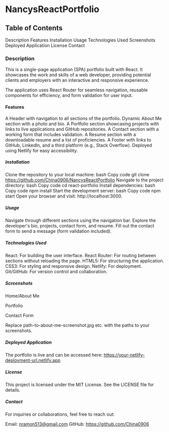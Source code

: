 # NancysReactPortfolio

## Table of Contents
Description
Features
Installation
Usage
Technologies Used
Screenshots
Deployed Application
License
Contact

### Description
This is a single-page application (SPA) portfolio built with React. It showcases the work and skills of a web developer, providing potential clients and employers with an interactive and responsive experience.

The application uses React Router for seamless navigation, reusable components for efficiency, and form validation for user input.

#### Features
A Header with navigation to all sections of the portfolio.
Dynamic About Me section with a photo and bio.
A Portfolio section showcasing projects with links to live applications and GitHub repositories.
A Contact section with a working form that includes validation.
A Resume section with a downloadable resume and a list of proficiencies.
A Footer with links to GitHub, LinkedIn, and a third platform (e.g., Stack Overflow).
Deployed using Netlify for easy accessibility.
##### Installation
Clone the repository to your local machine:
bash
Copy code
git clone https://github.com/China0906/NancysReactPortfolio
Navigate to the project directory:
bash
Copy code
cd react-portfolio
Install dependencies:
bash
Copy code
npm install
Start the development server:
bash
Copy code
npm start
Open your browser and visit: http://localhost:3000.
##### Usage
Navigate through different sections using the navigation bar.
Explore the developer's bio, projects, contact form, and resume.
Fill out the contact form to send a message (form validation included).
##### Technologies Used
React: For building the user interface.
React Router: For routing between sections without reloading the page.
HTML5: For structuring the application.
CSS3: For styling and responsive design.
Netlify: For deployment.
Git/GitHub: For version control and collaboration.
##### Screenshots
Home/About Me

Portfolio

Contact Form

Replace path-to-about-me-screenshot.jpg etc. with the paths to your screenshots.

##### Deployed Application
The portfolio is live and can be accessed here: https://your-netlify-deployment-url.netlify.app

##### License
This project is licensed under the MIT License. See the LICENSE file for details.

##### Contact
For inquiries or collaborations, feel free to reach out:

Email: nramon513@gmail.com
GitHub: https://github.com/China0906

